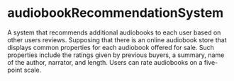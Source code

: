 # audiobookRecommendationSystem
A system that recommends additional audiobooks to each user based on other users reviews.  Supposing that there is an online audiobook store that displays common properties for each audiobook offered for sale. Such properties include the ratings given by previous buyers, a summary, name of the author, narrator, and length. Users can rate audiobooks on a five-point scale.
